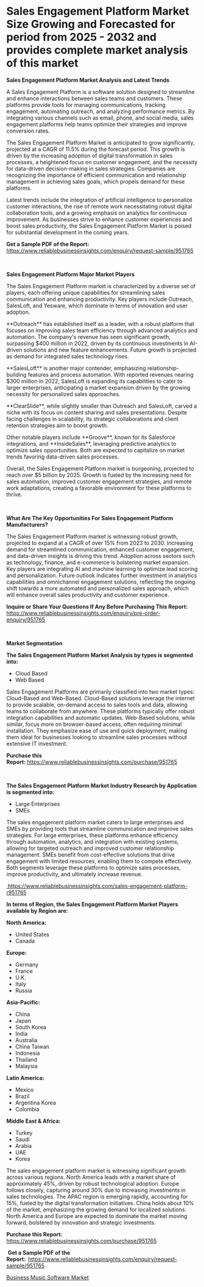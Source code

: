 <p><h1>Sales Engagement Platform Market Size Growing and Forecasted for period from 2025 - 2032 and provides complete market analysis of this market</h1></p><p><strong>Sales Engagement Platform Market Analysis and Latest Trends</strong></p>
<p><p>A Sales Engagement Platform is a software solution designed to streamline and enhance interactions between sales teams and customers. These platforms provide tools for managing communications, tracking engagement, automating outreach, and analyzing performance metrics. By integrating various channels such as email, phone, and social media, sales engagement platforms help teams optimize their strategies and improve conversion rates.</p><p>The Sales Engagement Platform Market is anticipated to grow significantly, projected at a CAGR of 11.5% during the forecast period. This growth is driven by the increasing adoption of digital transformation in sales processes, a heightened focus on customer engagement, and the necessity for data-driven decision-making in sales strategies. Companies are recognizing the importance of efficient communication and relationship management in achieving sales goals, which propels demand for these platforms.</p><p>Latest trends include the integration of artificial intelligence to personalize customer interactions, the rise of remote work necessitating robust digital collaboration tools, and a growing emphasis on analytics for continuous improvement. As businesses strive to enhance customer experiences and boost sales productivity, the Sales Engagement Platform Market is poised for substantial development in the coming years.</p></p>
<p><strong>Get a Sample PDF of the Report:&nbsp;</strong> <a href="https://www.reliablebusinessinsights.com/enquiry/request-sample/951765?utm_campaign=3260&utm_medium=2&utm_source=Github&utm_content=ia&utm_term=06032025&utm_id=sales-engagement-platform">https://www.reliablebusinessinsights.com/enquiry/request-sample/951765</a></p>
<p>&nbsp;</p>
<p><strong>Sales Engagement Platform Major Market Players</strong></p>
<p><p>The Sales Engagement Platform market is characterized by a diverse set of players, each offering unique capabilities for streamlining sales communication and enhancing productivity. Key players include Outreach, SalesLoft, and Yesware, which dominate in terms of innovation and user adoption.</p><p>**Outreach** has established itself as a leader, with a robust platform that focuses on improving sales team efficiency through advanced analytics and automation. The company's revenue has seen significant growth, surpassing $400 million in 2022, driven by its continuous investments in AI-driven solutions and new feature enhancements. Future growth is projected as demand for integrated sales technology rises.</p><p>**SalesLoft** is another major contender, emphasizing relationship-building features and process automation. With reported revenues nearing $300 million in 2022, SalesLoft is expanding its capabilities to cater to larger enterprises, anticipating a market expansion driven by the growing necessity for personalized sales approaches.</p><p>**ClearSlide**, while slightly smaller than Outreach and SalesLoft, carved a niche with its focus on content sharing and sales presentations. Despite facing challenges in scalability, its strategic collaborations and client retention strategies aim to boost growth.</p><p>Other notable players include **Groove**, known for its Salesforce integrations, and **InsideSales**, leveraging predictive analytics to optimize sales opportunities. Both are expected to capitalize on market trends favoring data-driven sales processes.</p><p>Overall, the Sales Engagement Platform market is burgeoning, projected to reach over $5 billion by 2025. Growth is fueled by the increasing need for sales automation, improved customer engagement strategies, and remote work adaptations, creating a favorable environment for these platforms to thrive.</p></p>
<p>&nbsp;</p>
<p><strong>What Are The Key Opportunities For Sales Engagement Platform Manufacturers?</strong></p>
<p><p>The Sales Engagement Platform market is witnessing robust growth, projected to expand at a CAGR of over 15% from 2023 to 2030. Increasing demand for streamlined communication, enhanced customer engagement, and data-driven insights is driving this trend. Adoption across sectors such as technology, finance, and e-commerce is bolstering market expansion. Key players are integrating AI and machine learning to optimize lead scoring and personalization. Future outlook indicates further investment in analytics capabilities and omnichannel engagement solutions, reflecting the ongoing shift towards a more automated and personalized sales approach, which will enhance overall sales productivity and customer experience.</p></p>
<p><strong>Inquire or Share Your Questions If Any Before Purchasing This Report:</strong> <a href="https://www.reliablebusinessinsights.com/enquiry/pre-order-enquiry/951765?utm_campaign=3260&utm_medium=2&utm_source=Github&utm_content=ia&utm_term=06032025&utm_id=sales-engagement-platform">https://www.reliablebusinessinsights.com/enquiry/pre-order-enquiry/951765</a></p>
<p>&nbsp;</p>
<p><strong>Market Segmentation</strong></p>
<p><strong>The Sales Engagement Platform Market Analysis by types is segmented into:</strong></p>
<p><ul><li>Cloud Based</li><li>Web Based</li></ul></p>
<p><p>Sales Engagement Platforms are primarily classified into two market types: Cloud-Based and Web-Based. Cloud-Based solutions leverage the internet to provide scalable, on-demand access to sales tools and data, allowing teams to collaborate from anywhere. These platforms typically offer robust integration capabilities and automatic updates. Web-Based solutions, while similar, focus more on browser-based access, often requiring minimal installation. They emphasize ease of use and quick deployment, making them ideal for businesses looking to streamline sales processes without extensive IT investment.</p></p>
<p><strong>Purchase this Report:&nbsp;</strong><a href="https://www.reliablebusinessinsights.com/purchase/951765?utm_campaign=3260&utm_medium=2&utm_source=Github&utm_content=ia&utm_term=06032025&utm_id=sales-engagement-platform">https://www.reliablebusinessinsights.com/purchase/951765</a></p>
<p>&nbsp;</p>
<p><strong>The Sales Engagement Platform Market Industry Research by Application is segmented into:</strong></p>
<p><ul><li>Large Enterprises</li><li>SMEs</li></ul></p>
<p><p>The sales engagement platform market caters to large enterprises and SMEs by providing tools that streamline communication and improve sales strategies. For large enterprises, these platforms enhance efficiency through automation, analytics, and integration with existing systems, allowing for targeted outreach and improved customer relationship management. SMEs benefit from cost-effective solutions that drive engagement with limited resources, enabling them to compete effectively. Both segments leverage these platforms to optimize sales processes, improve productivity, and ultimately increase revenue.</p></p>
<p><a href="https://www.reliablebusinessinsights.com/sales-engagement-platform-r951765?utm_campaign=3260&utm_medium=2&utm_source=Github&utm_content=ia&utm_term=06032025&utm_id=sales-engagement-platform">&nbsp;https://www.reliablebusinessinsights.com/sales-engagement-platform-r951765</a></p>
<p><strong>In terms of Region, the Sales Engagement Platform Market Players available by Region are:</strong></p>
<p>
    <p> <strong> North America: </strong>
        <ul>
            <li>United States</li>
            <li>Canada</li>
        </ul>
        </p> 
    <p> <strong> Europe: </strong>
        <ul>
            <li>Germany</li>
            <li>France</li>
            <li>U.K.</li>
            <li>Italy</li>
            <li>Russia</li>
        </ul>
        </p> 
    <p> <strong> Asia-Pacific: </strong>
        <ul>
            <li>China</li>
            <li>Japan</li>
            <li>South Korea</li>
            <li>India</li>
            <li>Australia</li>
            <li>China Taiwan</li>
            <li>Indonesia</li>
            <li>Thailand</li>
            <li>Malaysia</li>
        </ul>
        </p> 
    <p> <strong> Latin America: </strong>
        <ul>
            <li>Mexico</li>
            <li>Brazil</li>
            <li>Argentina Korea</li>
            <li>Colombia</li>
        </ul>
        </p> 
    <p> <strong> Middle East & Africa: </strong>
        <ul>
            <li>Turkey</li>
            <li>Saudi</li>
            <li>Arabia</li>
            <li>UAE</li>
            <li>Korea</li>
        </ul>
    </p>
    </p>
<p><p>The sales engagement platform market is witnessing significant growth across various regions. North America leads with a market share of approximately 45%, driven by robust technological adoption. Europe follows closely, capturing around 30% due to increasing investments in sales technologies. The APAC region is emerging rapidly, accounting for 15%, fueled by the digital transformation initiatives. China holds about 10% of the market, emphasizing the growing demand for localized solutions. North America and Europe are expected to dominate the market moving forward, bolstered by innovation and strategic investments.</p></p>
<p><strong>Purchase this Report: </strong><a href="https://www.reliablebusinessinsights.com/purchase/951765?utm_campaign=3260&utm_medium=2&utm_source=Github&utm_content=ia&utm_term=06032025&utm_id=sales-engagement-platform">https://www.reliablebusinessinsights.com/purchase/951765</a></p>
<p>&nbsp;<strong>Get a Sample PDF of the Report:&nbsp;&nbsp;</strong><a href="https://www.reliablebusinessinsights.com/enquiry/request-sample/951765?utm_campaign=3260&utm_medium=2&utm_source=Github&utm_content=ia&utm_term=06032025&utm_id=sales-engagement-platform">https://www.reliablebusinessinsights.com/enquiry/request-sample/951765</a></p>
<p><strong></strong></p>
<p><p><a href="https://github.com/saeiddaemo/Market-Research-Report-List-1/blob/main/business-music-software-market.md?utm_campaign=3260&utm_medium=2&utm_source=Github&utm_content=ia&utm_term=06032025&utm_id=sales-engagement-platform">Business Music Software Market</a></p></p>